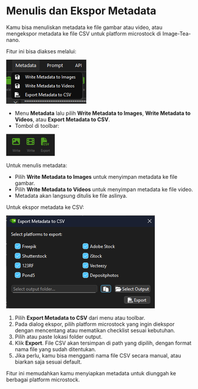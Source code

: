 # Menulis dan Ekspor Metadata

Kamu bisa menuliskan metadata ke file gambar atau video, atau mengekspor metadata ke file CSV untuk platform microstock di Image-Tea-nano.

Fitur ini bisa diakses melalui:

![Write and Export Toolbar](res\images\writing_metadata_menu.png)

- Menu **Metadata** lalu pilih **Write Metadata to Images**, **Write Metadata to Videos**, atau **Export Metadata to CSV**.
- Tombol di toolbar: 

![Write and Export Toolbar](res\images\writing_metadata.png)

Untuk menulis metadata:
- Pilih **Write Metadata to Images** untuk menyimpan metadata ke file gambar.
- Pilih **Write Metadata to Videos** untuk menyimpan metadata ke file video.
- Metadata akan langsung ditulis ke file aslinya.

Untuk ekspor metadata ke CSV:

![Write and Export Toolbar](res\images\writing_metadata_csv.png)

1. Pilih **Export Metadata to CSV** dari menu atau toolbar.
2. Pada dialog ekspor, pilih platform microstock yang ingin diekspor dengan mencentang atau mematikan checklist sesuai kebutuhan.
3. Pilih atau paste lokasi folder output.
4. Klik **Export**. File CSV akan tersimpan di path yang dipilih, dengan format nama file yang sudah ditentukan.
5. Jika perlu, kamu bisa mengganti nama file CSV secara manual, atau biarkan saja sesuai default.

Fitur ini memudahkan kamu menyiapkan metadata untuk diunggah ke berbagai platform microstock.
